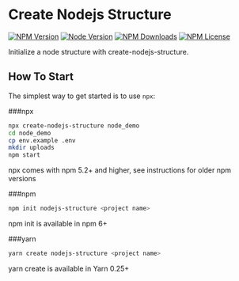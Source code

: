 Create Nodejs Structure
=====================

[![NPM Version][npm-image]][npm-url]
[![Node Version][node-image]][node-url]
[![NPM Downloads][downloads-image]][downloads-url]
[![NPM License][npm-license]][npm-url]
  
Initialize a node structure with create-nodejs-structure.

How To Start
---------------

The simplest way to get started is to use `npx`:

###npx
```bash
npx create-nodejs-structure node_demo
cd node_demo
cp env.example .env
mkdir uploads
npm start
```
npx comes with npm 5.2+ and higher, see instructions for older npm versions


###npm
```bash
npm init nodejs-structure <project name>
```
npm init <initializer> is available in npm 6+


###yarn
```bash
yarn create nodejs-structure <project name>
```
yarn create is available in Yarn 0.25+


[npm-image]: https://img.shields.io/npm/v/create-nodejs-structure
[npm-url]: https://www.npmjs.com/package/create-nodejs-structure
[node-image]: https://img.shields.io/node/v/create-nodejs-structure
[node-url]: https://www.npmjs.com/package/create-nodejs-structure
[downloads-image]: https://img.shields.io/npm/dm/create-nodejs-structure.svg
[downloads-url]: https://github.com/rahul2104/demo-node
[npm-license]:https://img.shields.io/npm/l/create-nodejs-structure

